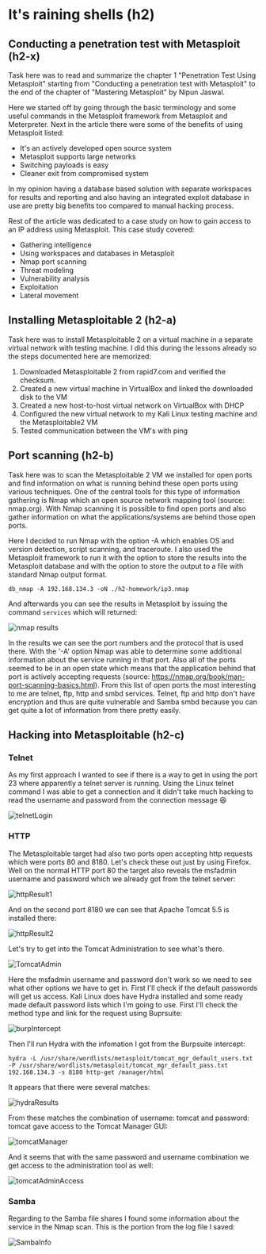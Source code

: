 # It's raining shells (h2)

## Conducting a penetration test with Metasploit (h2-x)

Task here was to read and summarize the chapter 1 "Penetration Test Using Metasploit" starting from "Conducting a penetration test with Metasploit" to the end of the chapter of "Mastering Metasploit" by Nipun Jaswal.

Here we started off by going through the basic terminology and some useful commands in the Metasploit framework from Metasploit and Meterpreter. Next in the article there were some of the benefits of using Metasploit listed:

+ It's an actively developed open source system
+ Metasploit supports large networks
+ Switching payloads is easy
+ Cleaner exit from compromised system

In my opinion having a database based solution with separate workspaces for results and reporting and also having an integrated exploit database in use are pretty big benefits too compared to manual hacking process.

Rest of the article was dedicated to a case study on how to gain access to an IP address using Metasploit. This case study covered:

+ Gathering intelligence
+ Using workspaces and databases in Metasploit
+ Nmap port scanning
+ Threat modeling
+ Vulnerability analysis
+ Exploitation
+ Lateral movement

## Installing Metasploitable 2 (h2-a)

Task here was to install Metasploitable 2 on a virtual machine in a separate virtual network with testing machine. I did this during the lessons already so the steps documented here are memorized:

1. Downloaded Metasploitable 2 from rapid7.com and verified the checksum.
2. Created a new virtual machine in VirtualBox and linked the downloaded disk to the VM
3. Created a new host-to-host virtual network on VirtualBox with DHCP
4. Configured the new virtual network to my Kali Linux testing machine and the Metasploitable2 VM
5. Tested communication between the VM's with ping

## Port scanning (h2-b)

Task here was to scan the Metasploitable 2 VM we installed for open ports and find information on what is running behind these open ports using various techniques. One of the central tools for this type of information gathering is Nmap which an open source network mapping tool (source: nmap.org). With Nmap scanning it is possible to find open ports and also gather information on what the applications/systems are behind those open ports.

Here I decided to run Nmap with the option -A which enables OS and version detection, script scanning, and traceroute. I also used the Metasploit framework to run it with the option to store the results into the Metasploit database and with the option to store the output to a file with standard Nmap output format.

```
db_nmap -A 192.168.134.3 -oN ./h2-homework/ip3.nmap
```

And afterwards you can see the results in Metasploit by issuing the command `services` which will returned:

![nmap results](./nmapResults.png)

In the results we can see the port numbers and the protocol that is used there. With the '-A' option Nmap was able to determine some additional information about the service running in that port. Also all of the ports seemed to be in an open state which means that the application behind that port is actively accepting requests (source: https://nmap.org/book/man-port-scanning-basics.html). From this list of open ports the most interesting to me are telnet, ftp, http and smbd services. Telnet, ftp and http don't have encryption and thus are quite vulnerable and Samba smbd because you can get quite a lot of information from there pretty easily.

## Hacking into Metasploitable (h2-c)

### Telnet

As my first approach I wanted to see if there is a way to get in using the port 23 where apparently a telnet server is running. Using the Linux telnet command I was able to get a connection and it didn't take much hacking to read the username and password from the connection message :satisfied:

![telnetLogin](./telnetLogin.png)

### HTTP

The Metasploitable target had also two ports open accepting http requests which were ports 80 and 8180. Let's check these out just by using Firefox. Well on the normal HTTP port 80 the target also reveals the msfadmin username and password which we already got from the telnet server:

![httpResult1](./httpResult1.png)

And on the second port 8180 we can see that Apache Tomcat 5.5 is installed there:

![httpResult2](./httpResult2.png)

Let's try to get into the Tomcat Administration to see what's there.

![TomcatAdmin](./TomcatAdmin.png)

Here the msfadmin username and password don't work so we need to see what other options we have to get in. First I'll check if the default passwords will get us access. Kali Linux does have Hydra installed and some ready made default password lists which I'm going to use. First I'll check the method type and link for the request using Buprsuite:

![burpIntercept](./burpIntercept.png)

Then I'll run Hydra with the infomation I got from the Burpsuite intercept:

```
hydra -L /usr/share/wordlists/metasploit/tomcat_mgr_default_users.txt -P /usr/share/wordlists/metasploit/tomcat_mgr_default_pass.txt 192.168.134.3 -s 8180 http-get /manager/html
```

It appears that there were several matches:

![hydraResults](./hydraResults.png)

From these matches the combination of username: tomcat and password: tomcat gave access to the Tomcat Manager GUI:

![tomcatManager](./tomcatManager.png)

And it seems that with the same password and username combination we get access to the administration tool as well:

![tomcatAdminAccess](./TomcatAdminAccess.png)

### Samba

Regarding to the Samba file shares I found some information about the service in the Nmap scan. This is the portion from the log file I saved:

![SambaInfo](./sambaInfo.png)

